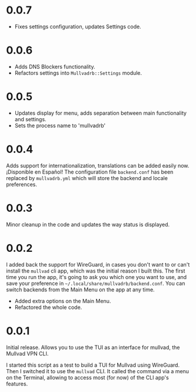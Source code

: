 # 0.0.7

- Fixes settings configuration, updates Settings code.

# 0.0.6

- Adds DNS Blockers functionality.
- Refactors settings into `Mullvadrb::Settings` module.

# 0.0.5

- Updates display for menu, adds separation between main functionality and settings.
- Sets the process name to 'mullvadrb'

# 0.0.4

Adds support for internationalization, translations can be added easily now. ¡Disponible en Español! The configuration file `backend.conf` has been replaced by `mullvadrb.yml` which will store the backend and locale preferences.

# 0.0.3

Minor cleanup in the code and updates the way status is displayed.

# 0.0.2

I added back the support for WireGuard, in cases you don't want to or can't install the `mullvad` cli app, which was the initial reason I built this. The first time you run the app, it's going to ask you which one you want to use, and save your preference in `~/.local/share/mullvadrb/backend.conf`. You can switch backends from the Main Menu on the app at any time.

- Added extra options on the Main Menu.
- Refactored the whole code.

# 0.0.1

Initial release. Allows you to use the TUI as an interface for mullvad, the Mullvad VPN CLI.

I  started this script as a test to build a TUI for Mullvad using WireGuard. Then I switched it to use the `mullvad` CLI. It called the command via a menu on the Terminal, allowing to access most (for now) of the CLI app's features.
